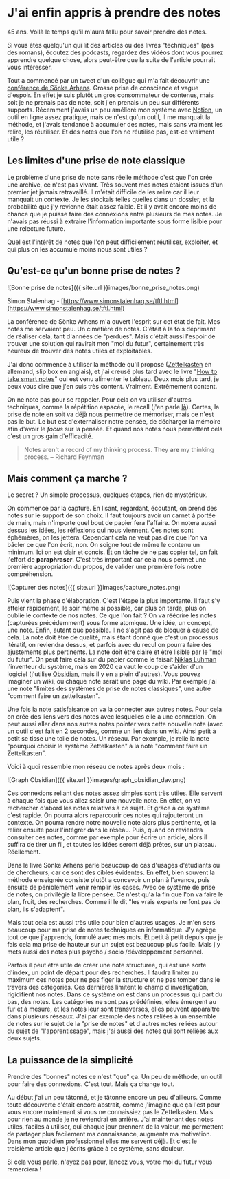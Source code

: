# J'ai enfin appris à prendre des notes

45 ans. Voilà le temps qu'il m'aura fallu pour savoir prendre des notes. 

Si vous êtes quelqu'un qui lit des articles ou des livres "techniques" (pas des romans), écoutez des podcasts, regardez des vidéos dont vous pourrez apprendre quelque chose, alors peut-être que la suite de l'article pourrait vous intéresser.

Tout a commencé par un tweet d'un collègue qui m'a fait découvrir une [conférence de Sönke Arhens](https://www.youtube.com/watch?v=nPOI4f7yCag). Grosse prise de conscience et vague d'espoir. En effet je suis plutôt un gros consommateur de contenus, mais soit je ne prenais pas de note, soit j'en prenais un peu sur différents supports. Récemment j'avais un peu amélioré mon système avec [Notion](http://notion.so), un outil en ligne assez pratique, mais ce n'est qu'un outil, il me manquait la méthode, et j'avais tendance à accumuler des notes, mais sans vraiment les relire, les réutiliser. Et des notes que l'on ne réutilise pas, est-ce vraiment utile ? 

## Les limites d'une prise de note classique

Le problème d'une prise de note sans réelle méthode c'est que l'on crée une archive, ce n'est pas vivant. Très souvent mes notes étaient issues d'un premier jet jamais retravaillé. Il m'était difficile de les relire car il leur manquait un contexte. Je les stockais telles quelles dans un dossier, et la probabilité que j'y revienne était assez faible. Et il y avait encore moins de chance que je puisse faire des connexions entre plusieurs de mes notes. Je n'avais pas réussi à extraire l'information importante sous forme lisible pour une relecture future. 

Quel est l'intérêt de notes que l'on peut difficilement réutiliser, exploiter, et qui plus on les accumule moins nous sont utiles ? 

## Qu'est-ce qu'un bonne prise de notes ?

![Bonne prise de notes]({{ site.url }}images/bonne_prise_notes.png)

Simon Stalenhag - [https://www.simonstalenhag.se/tftl.html](https://www.simonstalenhag.se/tftl.html)

La conférence de Sönke Arhens m'a ouvert l'esprit sur cet état de fait. Mes notes me servaient peu. Un cimetière de notes. C'était à la fois déprimant de réaliser cela, tant d'années de "perdues". Mais c'était aussi l'espoir de trouver une solution qui ravirait mon "moi du futur", certainement très heureux de trouver des notes utiles et exploitables. 

J'ai donc commencé à utiliser la méthode qu'il propose ([Zettelkasten](https://en.wikipedia.org/wiki/Zettelkasten) en allemand, slip box en anglais), et j'ai creusé plus tard avec le livre "[How to take smart notes](https://www.amazon.com/How-Take-Smart-Notes-Nonfiction/dp/1542866502)" qui est venu alimenter le tableau. Deux mois plus tard, je peux vous dire que j'en suis très content. Vraiment. Extrêmement content. 

On ne note pas pour se rappeler. Pour cela on va utiliser d'autres techniques, comme la répétition espacée, le recall (j'en parle [là](http://fego.github.io/2020/09/27/Apprendre-%C3%A0-apprendre.html)). Certes, la prise de note en soit va déjà nous permettre de mémoriser, mais ce n'est pas le but. Le but est d'externaliser notre pensée, de décharger la mémoire afin d'avoir le *focus* sur la pensée. Et quand nos notes nous permettent cela c'est un gros gain d'efficacité. 

> Notes aren't a record of my thinking process. They **are** my thinking process.
– Richard Feynman

## Mais comment ça marche ?

Le secret ? Un simple processus, quelques étapes, rien de mystérieux. 

On commence par la capture. En lisant, regardant, écoutant, on prend des notes sur le support de son choix. Il faut toujours avoir un carnet à portée de main, mais n'importe quel bout de papier fera l'affaire. On notera aussi dessus les idées, les réflexions qui nous viennent. Ces notes sont éphémères, on les jettera. Cependant cela ne veut pas dire que l'on va bâcler ce que l'on écrit, non. On soigne tout de même le contenu un minimum. Ici on est clair et concis. Et on tâche de ne pas copier tel, on fait l'effort de **paraphraser**. C'est très important car cela nous permet une première appropriation du propos, de valider une première fois notre compréhension. 

![Capturer des notes]({{ site.url }}images/capture_notes.png)

Puis vient la phase d'élaboration. C'est l'étape la plus importante. Il faut s'y atteler rapidement, le soir même si possible, car plus on tarde, plus on oublie le contexte de nos notes. Ce que l'on fait ? On va réécrire les notes (capturées précédemment) sous forme atomique. Une idée, un concept, une note. Enfin, autant que possible. Il ne s'agit pas de bloquer à cause de cela. La note doit être de qualité, mais étant donné que c'est un processus itératif, on reviendra dessus, et parfois avec du recul on pourra faire des ajustements plus pertinents. La note doit être claire et être lisible par le "moi du futur". On peut faire cela sur du papier comme le faisait [Niklas Luhman](https://fr.wikipedia.org/wiki/Niklas_Luhmann) l'inventeur du système, mais en 2020 ça vaut le coup de s'aider d'un logiciel (j'utilise [Obsidian](https://obsidian.md/), mais il y en a plein d'autres). Vous pouvez imaginer un wiki, ou chaque note serait une page du wiki. Par exemple j'ai une note "limites des systèmes de prise de notes classiques", une autre "comment faire un zettelkasten". 

Une fois la note satisfaisante on va la connecter aux autres notes. Pour cela on crée des liens vers des notes avec lesquelles elle a une connexion. On peut aussi aller dans nos autres notes pointer vers cette nouvelle note (avec un outil c'est fait en 2 secondes, comme un lien dans un wiki. Ainsi petit à petit se tisse une toile de notes. Un réseau. Par exemple, je relie la note "pourquoi choisir le système Zettelkasten" à la note "comment faire un Zettelkasten". 

Voici à quoi ressemble mon réseau de notes après deux mois : 

![Graph Obsidian]({{ site.url }}images/graph_obsidian_dav.png)

Ces connexions reliant des notes assez simples sont très utiles. Elle servent à chaque fois que vous allez saisir une nouvelle note. En effet, on va rechercher d'abord les notes relatives à ce sujet. Et grâce à ce système c'est rapide. On pourra alors reparcourir ces notes qui rajouteront un contexte. On pourra rendre notre nouvelle note alors plus pertinente, et la relier ensuite pour l'intégrer dans le réseau. Puis, quand on reviendra consulter ces notes, comme par exemple pour écrire un article, alors il suffira de tirer un fil, et toutes les idées seront déjà prêtes, sur un plateau. Réellement. 

Dans le livre Sönke Arhens parle beaucoup de cas d'usages d'étudiants ou de chercheurs, car ce sont des cibles évidentes. En effet, bien souvent la méthode enseignée consiste plutôt a concevoir un plan à l'avance, puis ensuite de péniblement venir remplir les cases. Avec ce système de prise de notes, on privilégie la libre pensée. Ce n'est qu'à la fin que l'on va faire le plan, fruit, des recherches. Comme il le dit "les vrais experts ne font pas de plan, ils s'adaptent". 

Mais tout cela est aussi très utile pour bien d'autres usages. Je m'en sers beaucoup pour ma prise de notes techniques en informatique. J'y agrège tout ce que j'apprends, formulé avec mes mots. Et petit à petit depuis que je fais cela ma prise de hauteur sur un sujet est beaucoup plus facile. Mais j'y mets aussi des notes plus psycho / socio /développement personnel. 

Parfois il peut être utile de créer une note structurée, qui est une sorte d'index, un point de départ pour des recherches. Il faudra limiter au maximum ces notes pour ne pas figer la structure et ne pas tomber dans le travers des catégories. Ces dernières limitent le champ d'investigation, rigidifient nos notes. Dans ce système on est dans un processus qui part du bas, des notes. Les catégories ne sont pas prédéfinies, elles émergent au fur et à mesure, et les notes leur sont transverses, elles peuvent apparaître dans plusieurs réseaux. J'ai par exemple des notes reliées à un ensemble de notes sur le sujet de la "prise de notes" et d'autres notes reliées autour du sujet de "l'apprentissage", mais j'ai aussi des notes qui sont reliées aux deux sujets. 

## La puissance de la simplicité

Prendre des "bonnes" notes ce n'est "que" ça. Un peu de méthode, un outil pour faire des connexions. C'est tout. Mais ça change tout. 

Au début j'ai un peu tâtonné, et je tâtonne encore un peu d'ailleurs. Comme toute découverte c'était encore abstrait, comme j'imagine que ça l'est pour vous encore maintenant si vous ne connaissiez pas le Zettelkasten. Mais pour rien au monde je ne reviendrai en arrière. J'ai maintenant des notes utiles, faciles à utiliser, qui chaque jour prennent de la valeur, me permettent de partager plus facilement ma connaissance, augmente ma motivation. Dans mon quotidien professionnel elles me servent déjà. Et c'est le troisième article que j'écrits grâce à ce système, sans douleur. 

Si cela vous parle, n'ayez pas peur, lancez vous, votre moi du futur vous remerciera !